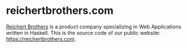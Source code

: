 # reichertbrothers.com

[Reichert Brothers](http://reichertbrothers.com) is a product company specializing in Web Applications written in Haskell.
This is the source code of our public website: https://reichertbrothers.com.
